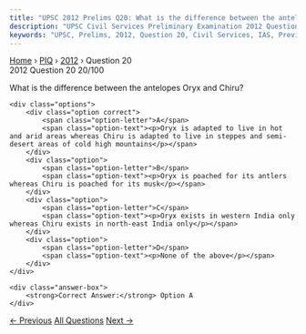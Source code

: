 ```yaml
---
title: "UPSC 2012 Prelims Q20: What is the difference between the antelopes Oryx and Chiru?"
description: "UPSC Civil Services Preliminary Examination 2012 Question 20 with options and answer"
keywords: "UPSC, Prelims, 2012, Question 20, Civil Services, IAS, Previous Year Questions"
---
```


<nav class="breadcrumb">
    <a href="../../">Home</a>
    <span>›</span>
    <a href="../">PIQ</a>
    <span>›</span>
    <a href="./">2012</a>
    <span>›</span>
    <span>Question 20</span>
</nav>

<div class="question-header">
    <div class="question-meta">
        <span class="year-badge">2012</span>
        <span class="question-number">Question 20</span>
        <span class="progress">20/100</span>
    </div>
    <div class="progress-bar">
        <div class="progress-fill" style="width: 20.0%"></div>
    </div>
</div>

<div class="question-content">
    <div class="question-text">
        <p>What is the difference between the antelopes Oryx and Chiru?</p>
    </div>
    
    <div class="options">
        <div class="option correct">
            <span class="option-letter">A</span>
            <span class="option-text"><p>Oryx is adapted to live in hot and arid areas whereas Chiru is adapted to live in steppes and semi-desert areas of cold high mountains</p></span>
        </div>
        <div class="option">
            <span class="option-letter">B</span>
            <span class="option-text"><p>Oryx is poached for its antlers whereas Chiru is poached for its musk</p></span>
        </div>
        <div class="option">
            <span class="option-letter">C</span>
            <span class="option-text"><p>Oryx exists in western India only whereas Chiru exists in north-east India only</p></span>
        </div>
        <div class="option">
            <span class="option-letter">D</span>
            <span class="option-text"><p>None of the above</p></span>
        </div>
    </div>

    <div class="answer-box">
        <strong>Correct Answer:</strong> Option A
    </div>
</div>

<div class="question-nav">
    <a href="../q019-the-millennium-ecosystem-assessment-describes-the/" class="nav-btn prev">← Previous</a>
    <a href="../" class="nav-btn center">All Questions</a>
    <a href="../q021-which-of-the-following-can-be-threats-to-the-biodi/" class="nav-btn next">Next →</a>
</div>

